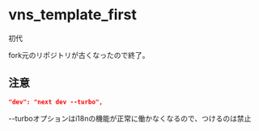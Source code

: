 # vns_template_first
初代

fork元のリポジトリが古くなったので終了。

## 注意

```package.json
"dev": "next dev --turbo",

```

--turboオプションはi18nの機能が正常に働かなくなるので、つけるのは禁止
